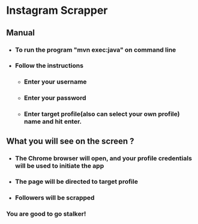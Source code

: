 # Instagram Scrapper


## Manual

* ### To run the program "mvn exec:java" on command line
* ### Follow the instructions   

  * ### Enter your username
  * ### Enter your password
  * ### Enter target profile(also can select your own profile) name and hit enter.


## What you will see on the screen ?

* ### The Chrome browser will open, and your profile credentials will be used to initiate the app
* ### The page will be directed to target profile
* ### Followers will be scrapped

### You are good to go stalker!









